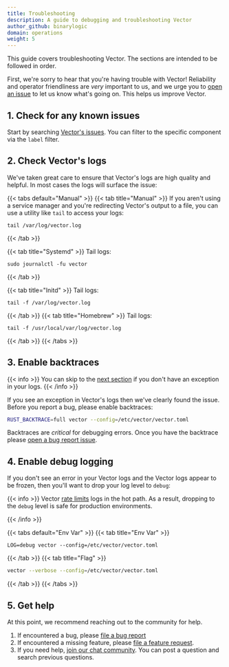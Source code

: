 ```yaml
---
title: Troubleshooting
description: A guide to debugging and troubleshooting Vector
author_github: binarylogic
domain: operations
weight: 5
---
```


This guide covers troubleshooting Vector. The sections are intended to be
followed in order.

First, we're sorry to hear that you're having trouble with Vector! Reliability
and operator friendliness are _very_ important to us, and we urge you to
[open an issue][urls.new_bug_report] to let us know what's going on. This helps
us improve Vector.

## 1. Check for any known issues

Start by searching [Vector's issues][urls.vector_issues]. You can filter
to the specific component via the `label` filter.

## 2. Check Vector's logs

We've taken great care to ensure that Vector's logs are high quality and helpful.
In most cases the logs will surface the issue:

{{< tabs default="Manual" >}}
{{< tab title="Manual" >}}
If you aren't using a service manager and you're redirecting Vector's output to a file, you can use
a utility like `tail` to access your logs:

```shell
tail /var/log/vector.log
```
{{< /tab >}}

{{< tab title="Systemd" >}}
Tail logs:

```shell
sudo journalctl -fu vector
```
{{< /tab >}}

{{< tab title="Initd" >}}
Tail logs:

```shell
tail -f /var/log/vector.log
```
{{< /tab >}}
{{< tab title="Homebrew" >}}
Tail logs:

```shell
tail -f /usr/local/var/log/vector.log
```
{{< /tab >}}
{{< /tabs >}}

## 3. Enable backtraces

{{< info >}}
You can skip to the [next section](#4-enable-debug-logging) if you don't
have an exception in your logs.
{{< /info >}}

If you see an exception in Vector's logs then we've clearly found the issue.
Before you report a bug, please enable backtraces:

```bash
RUST_BACKTRACE=full vector --config=/etc/vector/vector.toml
```

Backtraces are _critical_ for debugging errors. Once you have the backtrace
please [open a bug report issue][urls.new_bug_report].

## 4. Enable debug logging

If you don't see an error in your Vector logs and the Vector logs appear
to be frozen, then you'll want to drop your log level to `debug`:

{{< info >}}
Vector [rate limits][rate] logs in the hot path. As a result, dropping to the
`debug` level is safe for production environments.

[rate]: /docs/administration/monitoring/#rate-limiting
{{< /info >}}

{{< tabs default="Env Var" >}}
{{< tab title="Env Var" >}}
```shell
LOG=debug vector --config=/etc/vector/vector.toml
```
{{< /tab >}}
{{< tab title="Flag" >}}
```bash
vector --verbose --config=/etc/vector/vector.toml
```
{{< /tab >}}
{{< /tabs >}}

## 5. Get help

At this point, we recommend reaching out to the community for help.

1. If encountered a bug, please [file a bug report][urls.new_bug_report]
2. If encountered a missing feature, please [file a feature request][urls.new_feature_request].
3. If you need help, [join our chat community][urls.vector_chat]. You can post a question and search previous questions.

[urls.new_bug_report]: https://github.com/timberio/vector/issues/new?labels=type%3A+bug
[urls.new_feature_request]: https://github.com/timberio/vector/issues/new?labels=type%3A+new+feature
[urls.vector_chat]: https://chat.vector.dev
[urls.vector_issues]: https://github.com/timberio/vector/issues
